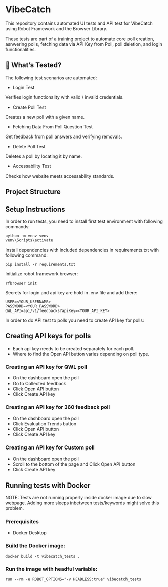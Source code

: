 # VibeCatch

This repository contains automated UI tests and API test for VibeCatch using Robot Framework and the Browser Library.

These tests are part of a training project to automate core poll creation, asnwering polls, fetching data via API Key from Poll, poll deletion, and login functionalities. 

## 📌 What’s Tested?
The following test scenarios are automated:

- Login Test

Verifies login functionality with valid / invalid credentials.

- Create Poll Test

Creates a new poll with a given name.

- Fetching Data From Poll Question Test

Get feedback from poll answers and verifying removals.

- Delete Poll Test

Deletes a poll by locating it by name.

- Accessability Test

Checks how website meets accessability standards. 

## Project Structure

## Setup Instructions


In order to run tests, you need to install first test environment with following commands:

```shell
python -m venv venv
venv\Scripts\activate
```

Install dependencies with included dependencies in requirements.txt with following command:

```shell
pip install -r requirements.txt
```

Initialize robot framework browser:

```shell
rfbrowser init
```

Secrets for login and api key are hold in .env file and add there:

```
USER=<YOUR_USERNAME>
PASSWORD=<YOUR_PASSWORD>
QWL_API=api/v1/feedbacks?apiKey=<YOUR_API_KEY>
```
In order to do API test to polls you need to create API key for polls:

## Creating API keys for polls
- Each api key needs to be created separately for each poll.
- Where to find the Open API button varies depending on poll type.
 
### Creating an API key for QWL poll
- On the dashboard open the poll
- Go to Collected feedback
- Click Open API button
- Click Create API key
 
### Creating an API key for 360 feedback poll
- On the dashboard open the poll
- Click Evaluation Trends button
- Click Open API button
- Click Create API key
 
### Creating an API key for Custom poll
- On the dashboard open the poll
- Scroll to the bottom of the page and Click Open API button
- Click Create API key

## Running tests with Docker

NOTE: Tests are not running properly inside docker image due to slow webpage. Adding more sleeps inbetween tests/keywords might solve this problem. 

### Prerequisites

- Docker Desktop

### Build the Docker image:

```
docker build -t vibecatch_tests .
```

### Run the image with headful variable:

```
run --rm -e ROBOT_OPTIONS="-v HEADLESS:true" vibecatch_tests
```
